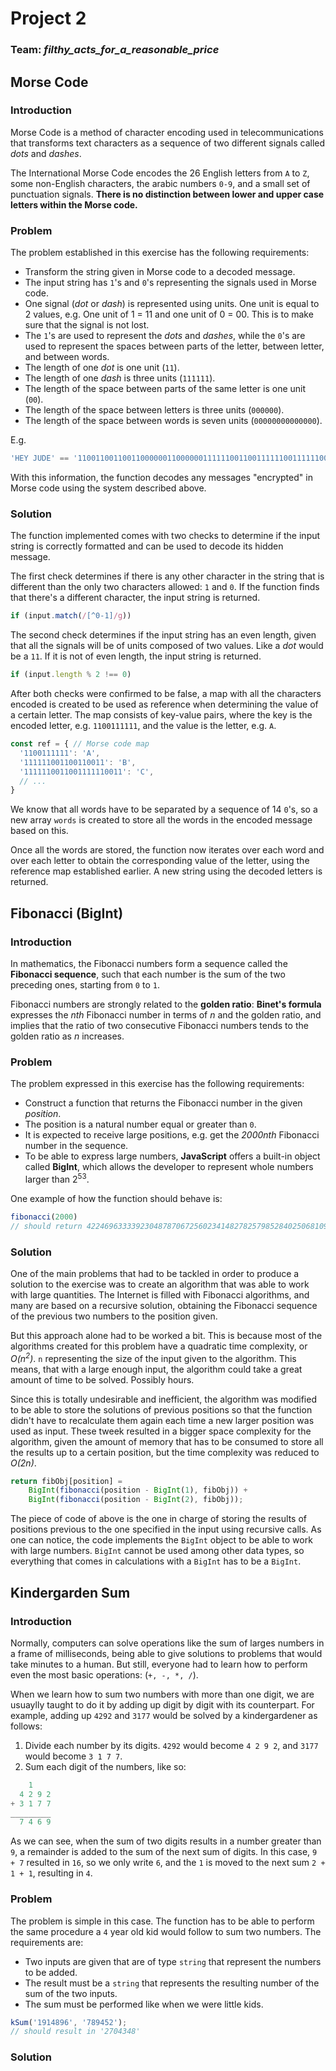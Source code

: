 # Project 2
### Team: *filthy_acts_for_a_reasonable_price*
## Morse Code
### Introduction
Morse Code is a method of character encoding used in telecommunications that transforms text characters as a sequence of two different signals called *dots* and *dashes*.

The International Morse Code encodes the 26 English letters from `A` to `Z`, some non-English characters, the arabic numbers `0-9`, and a small set of punctuation signals. **There is no distinction between lower and upper case letters within the Morse code.**

### Problem
The problem established in this exercise has the following requirements:

* Transform the string given in Morse code to a decoded message.
* The input string has `1`'s and `0`'s representing the signals used in Morse code.
* One signal (*dot* or *dash*) is represented using units. One unit is equal to 2 values, e.g. One unit of 1 = 11 and one unit of 0 = 00. This is to make sure that the signal is not lost.
* The `1`'s are used to represent the *dots* and *dashes*, while the `0`'s are used to represent the spaces between parts of the letter, between letter, and between words.
* The length of one *dot* is one unit (`11`).
* The length of one *dash* is three units (`111111`).
* The length of the space between parts of the same letter is one unit (`00`).
* The length of the space between letters is three units (`000000`).
* The length of the space between words is seven units (`00000000000000`).

E.g.
```js
'HEY JUDE' == '1100110011001100000011000000111111001100111111001111110000000000000011001111110011111100111111000000110011001111110000001111110011001100000011'
```

With this information, the function decodes any messages "encrypted" in Morse code using the system described above.

### Solution
The function implemented comes with two checks to determine if the input string is correctly formatted and can be used to decode its hidden message.

The first check determines if there is any other character in the string that is different than the only two characters allowed: `1` and `0`. If the function finds that there's a different character, the input string is returned.

```js
if (input.match(/[^0-1]/g))
```

The second check determines if the input string has an even length, given that all the signals will be of units composed of two values. Like a *dot* would be a `11`. If it is not of even length, the input string is returned.

```js
if (input.length % 2 !== 0)
```

After both checks were confirmed to be false, a map with all the characters encoded is created to be used as reference when determining the value of a certain letter. The map consists of key-value pairs, where the key is the encoded letter, e.g. `1100111111`, and the value is the letter, e.g. `A`. 

```js
const ref = { // Morse code map
  '1100111111': 'A',
  '111111001100110011': 'B',
  '1111110011001111110011': 'C',
  // ...
}
```

We know that all words have to be separated by a sequence of 14 `0`'s, so a new array `words` is created to store all the words in the encoded message based on this. 

Once all the words are stored, the function now iterates over each word and over each letter to obtain the corresponding value of the letter, using the reference map established earlier. A new string using the decoded letters is returned.

## Fibonacci (BigInt)
### Introduction
In mathematics, the Fibonacci numbers form a sequence called the **Fibonacci sequence**, such that each number is the sum of the two preceding ones, starting from `0` to `1`.

Fibonacci numbers are strongly related to the **golden ratio**: **Binet's formula** expresses the *nth* Fibonacci number in terms of *n* and the golden ratio, and implies that the ratio of two consecutive Fibonacci numbers tends to the golden ratio as *n* increases.

### Problem
The problem expressed in this exercise has the following requirements:

* Construct a function that returns the Fibonacci number in the given *position*.
* The position is a natural number equal or greater than `0`.
* It is expected to receive large positions, e.g. get the *2000nth* Fibonacci number in the sequence.
* To be able to express large numbers, **JavaScript** offers a built-in object called **BigInt**, which allows the developer to represent whole numbers larger than 2<sup>53</sup>.

One example of how the function should behave is:

```js
fibonacci(2000) 
// should return 4224696333392304878706725602341482782579852840250681098010280137314308584370130707224123599639141511088446087538909603607640194711643596029271983312598737326253555802606991585915229492453904998722256795316982874482472992263901833716778060607011615497886719879858311468870876264597369086722884023654422295243347964480139515349562972087652656069529806499841977448720155612802665404554171717881930324025204312082516817125
```

### Solution
One of the main problems that had to be tackled in order to produce a solution to the exercise was to create an algorithm that was able to work with large quantities. The Internet is filled with Fibonacci algorithms, and many are based on a recursive solution, obtaining the Fibonacci sequence of the previous two numbers to the position given.

But this approach alone had to be worked a bit. This is because most of the algorithms created for this problem have a quadratic time complexity, or *O(n<sup>2</sup>)*. `n` representing the size of the input given to the algorithm. This means, that with a large enough input, the algorithm could take a great amount of time to be solved. Possibly hours. 

Since this is totally undesirable and inefficient, the algorithm was modified to be able to store the solutions of previous positions so that the function didn't have to recalculate them again each time a new larger position was used as input. These tweek resulted in a bigger space complexity for the algorithm, given the amount of memory that has to be consumed to store all the results up to a certain position, but the time complexity was reduced to *O(2n)*.

```js
return fibObj[position] = 
    BigInt(fibonacci(position - BigInt(1), fibObj)) +
    BigInt(fibonacci(position - BigInt(2), fibObj));
```

The piece of code of above is the one in charge of storing the results of positions previous to the one specified in the input using recursive calls. As one can notice, the code implements the `BigInt` object to be able to work with large numbers. `BigInt` cannot be used among other data types, so everything that comes in calculations with a `BigInt` has to be a `BigInt`.

## Kindergarden Sum
### Introduction
Normally, computers can solve operations like the sum of larges numbers in a frame of milliseconds, being able to give solutions to problems that would take minutes to a human. But still, everyone had to learn how to perform even the most basic operations: (`+, -, *, /`). 

When we learn how to sum two numbers with more than one digit, we are usuaylly taught to do it by adding up digit by digit with its counterpart. For example, adding up `4292` and `3177` would be solved by a kindergardener as follows:

1. Divide each number by its digits. `4292` would become `4 2 9 2`, and `3177` would become `3 1 7 7`. 
1. Sum each digit of the numbers, like so:

```js
    1
  4 2 9 2
+ 3 1 7 7
_________
  7 4 6 9
```
As we can see, when the sum of two digits results in a number greater than `9`, a remainder is added to the sum of the next sum of digits. In this case, `9 + 7` resulted in `16`, so we only write `6`, and the `1` is moved to the next sum `2 + 1 + 1`, resulting in `4`. 

### Problem
The problem is simple in this case. The function has to be able to perform the same procedure a `4` year old kid would follow to sum two numbers. The requirements are:

* Two inputs are given that are of type `string` that represent the numbers to be added.
* The result must be a `string` that represents the resulting number of the sum of the two inputs.
* The sum must be performed like when we were little kids.

```js
kSum('1914896', '789452');
// should result in '2704348'
```

### Solution